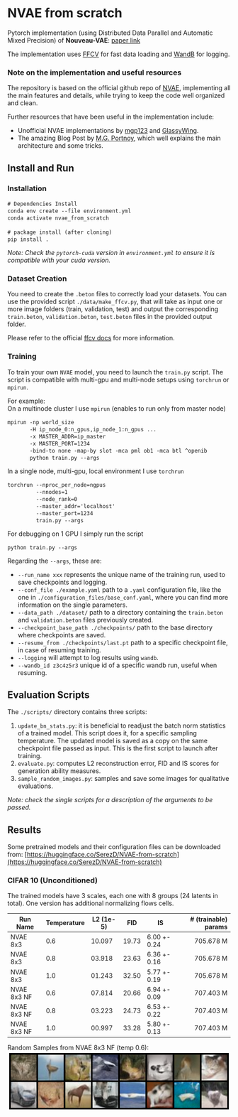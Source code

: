 # NVAE from scratch

Pytorch implementation (using Distributed Data Parallel and Automatic Mixed Precision) of **Nouveau-VAE**:
[paper link](https://arxiv.org/abs/2007.03898)

The implementation uses [FFCV](https://github.com/libffcv/ffcv) for fast data loading and 
[WandB](https://wandb.ai/site) for logging.

### Note on the implementation and useful resources

The repository is based on the official github repo of [NVAE](https://github.com/NVlabs/NVAE), implementing all the main
features and details, while trying to keep the code well organized and clean.  

Further resources that have been useful in the implementation include: 

- Unofficial NVAE implementations by [mgp123](https://github.com/mgp123/nvae) 
and [GlassyWing](https://github.com/GlassyWing/nvae).
- The amazing Blog Post by [M.G. Portnoy](https://www.matiasgrynbergportnoy.com/posts/nvae/), which well explains the 
main architecture and some tricks.


## Install and Run

### Installation

```
# Dependencies Install 
conda env create --file environment.yml
conda activate nvae_from_scratch

# package install (after cloning)
pip install .
```

*Note: Check the `pytorch-cuda` version in `environment.yml` to ensure it is compatible with your cuda version.*

### Dataset Creation

You need to create the `.beton` files to correctly load your datasets. You can use the provided 
script `./data/make_ffcv.py`, that will take as input one or more image folders (train, validation, test) and output 
the corresponding `train.beton`, `validation.beton`, `test.beton` files in the provided output folder. 

Please refer to the official [ffcv docs](https://docs.ffcv.io/) for more information.

### Training

To train your own `NVAE` model, you need to launch the `train.py` script. The script is compatible with 
multi-gpu and multi-node setups using `torchrun` or `mpirun`. 

For example:  
On a multinode cluster I use `mpirun` (enables to run only from master node)
    
    mpirun -np world_size 
           -H ip_node_0:n_gpus,ip_node_1:n_gpus ... 
           -x MASTER_ADDR=ip_master 
           -x MASTER_PORT=1234
           -bind-to none -map-by slot -mca pml ob1 -mca btl ^openib
           python train.py --args

In a single node, multi-gpu, local environment I use `torchrun`

    torchrun --nproc_per_node=ngpus 
             --nnodes=1 
             --node_rank=0 
             --master_addr='localhost'
             --master_port=1234 
             train.py --args

For debugging on 1 GPU I simply run the script

    python train.py --args

Regarding the `--args`, these are:

- `--run_name xxx` represents the unique name of the training run, used to save checkpoints and logging.
- `--conf_file ./example.yaml` path to a `.yaml` configuration file, like the one in `./configuration_files/base_conf.yaml`, 
where you can find more information on the single parameters.
- `--data_path ./dataset/` path to a directory containing the `train.beton` and `validation.beton` files previously created.
- `--checkpoint_base_path ./checkpoints/` path to the base directory where checkpoints are saved.
- `--resume_from ./checkpoints/last.pt` path to a specific checkpoint file, in case of resuming training.
- `--logging` will attempt to log results using `wandb`. 
- `--wandb_id z3c4z5r3` unique id of a specific wandb run, useful when resuming.
    
## Evaluation Scripts

The `./scripts/` directory contains three scripts:
1. `update_bn_stats.py`: it is beneficial to readjust the batch norm statistics of a trained model. This script does it,
for a specific sampling temperature. The updated model is saved as a copy on the same checkpoint file passed as input. 
This is the first script to launch after training. 
2. `evaluate.py`: computes L2 reconstruction error, FID and IS scores for generation ability measures.
3. `sample_random_images.py`: samples and save some images for qualitative evaluations.

_Note: check the single scripts for a description of the arguments to be passed._

## Results

Some pretrained models and their configuration files can be downloaded from: 
[https://huggingface.co/SerezD/NVAE-from-scratch](https://huggingface.co/SerezD/NVAE-from-scratch)

### CIFAR 10 (Unconditioned)

The trained models have 3 scales, each one with 8 groups (24 latents in total). 
One version has additional normalizing flows cells.

| Run Name    | Temperature | L2 (1e-5) | FID   | IS           | # (trainable) params |  
|-------------|-------------|-----------|-------|--------------|---------------------:|
| NVAE 8x3    | 0.6         | 10.097    | 19.73 | 6.00 +- 0.24 |            705.678 M |
| NVAE 8x3    | 0.8         | 03.918    | 23.63 | 6.36 +- 0.16 |            705.678 M |
| NVAE 8x3    | 1.0         | 01.243    | 32.50 | 5.77 +- 0.19 |            705.678 M |
| NVAE 8x3 NF | 0.6         | 07.814    | 20.66 | 6.94 +- 0.09 |            707.403 M |
| NVAE 8x3 NF | 0.8         | 03.223    | 24.73 | 6.53 +- 0.22 |            707.403 M |
| NVAE 8x3 NF | 1.0         | 00.997    | 33.28 | 5.80 +- 0.13 |            707.403 M |

Random Samples from NVAE 8x3 NF (temp 0.6):
![8x3_NF_0.6](./images/8x3_NF_0.6.png)